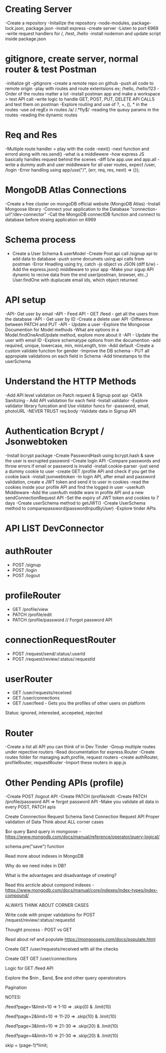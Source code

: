 # Creating Server
-Create a repository
-Initailize the repository
-node-modules, package-lock.json, package.json
-install express
-create server
-Listen to port 6969
-write request handlers for /, /test, /hello
-install nodemon and update script inside package.json

# gitignore, create server, normal router & test Postman
-initialize git
-gitignore
-create a remote repo on github
-push all code to remote origin
-play with routes and route extentsions ex; /hello, /hello/123
-Order of the routes matter a lot
-install postman app and make a workspace > test API call
-write logic to handle GET, POST, PUT, DELETE API CALLS and test them on postman
-Explore routing and use of ?, +, (), * in the routes
-use od regEx in routes /a/ /.*fly$/
-reading the queuy params in the routes
-reading the dynamic routes

# Req and Res
-Multiple route handler = play with the code
-next()
-next function and errord along with res.send()
-what is a middlewere
-how express JS basically handles request behind the scenes
-diff b/w app.use and app.all
-write a dummy auth and user middleware for all user routes, expect /user, /login
-Error handling using app/use("/", (err, req, res, next) => {});

# MongoDB Atlas Connections
-Create a free cluster on mongoDB official website (MongoDB Atlas)
-Install Mongoose library
-Connect your application to the Database "connection-url"/dev-connector"
-Call the MongoDB connectDB function and connect to database before straing application on 6969

# Schema process
- Create a User Schema & userModel
  -Create Post api call /signup api to add data to database
  -push some documets using api calls from postman
  -Error Hnadling using try, catch
-js object vs JSON (diff b/w)
-Add the express.json() middleware to your app
-Make your sigup API dynamic to recive data from the end user(postman, browser, etc.,)
User.findOne with duplucate email ids, which object returned

# API setup
-API- Get user by email
-API - Feed API - GET /feed - get all the users from the database
-API - Get user by ID
-Create a delete user API
-Difference between PATCH and PUT
-API - Update a user
-Explore the Mongoose Documention for Model methods
-What are options in a Model.findOneAndUpdate method, explore more about it
-API - Update the user with email ID
-Explore schematype options from the documention
-add required, unique, lowercase, min, minLength, trim
-Add default
-Create a custom validate function for gender
-Improve the DB schema - PUT all appropiate validations on each field in Schema
-Add timestamps to the userSchema

# Understand the HTTP Methods
-Add API level validation on Patch request & Signup post api
-DATA Sanitizing - Add API validation for each field
-Install validator
-Explore validator library funcation and Use vlidator funcs for -password, email, photoURL
-NEVER TRUST req.body
-Validate data in Signup API

# Authentication Bcrypt / Jsonwebtoken
-Install bcrypt package
-Create PasswordHash using bcrypt.hash & save the user is excrupted password
-Create login API
-Compare passwords and throw errors if email or password is invalid
-install cookie-parser
-just send a dummy cookie to user
-create GET /profile APi and check if you get the cookie back
-install jsonwebtoken
-In login API, after email and password validation, create e JWT token and send it to user in cookies
-read the cookies inside your profile API and find the logged in user
-userAuth Middleware
-Add the userAuth middle ware in profile API and a new sendConnectionRequest API
-Set the expiry of JWT token and cookies to 7 days
-Create userSchema method to getJWT()
-Create UserSchema method to comparepassword(passwordInputByUser)
-Explore tinder APIs

# API LIST DevConnector 

# authRouter
- POST /signup
- POST /login
- POST /logout

# profileRouter 
- GET /profile/view
- PATCH /profile/edit
- PATCH /profile/password // Forgot password API

# connectionRequestRouter
- POST /request/send/:status/:userId 
- POST /request/review/:status/:requestId

# userRouter
- GET /user/requests/received
- GET /user/connections
- GET /user/feed - Gets you the profiles of other users on platform


Status: ignored, interested, accepeted, rejected

# Router
-Create a list all API you can think of in Dev Tinder
-Group multiple routes under repective routers
-Read documentation for express.Router
-Create routes folder for managing auth,profile, request routers
-create authRouter, profileRouter, requestRouter
-Import these routers in app.js

# Other Pending APIs (profile)
-Create POST /logout API
-Create PATCH /profile/edit
-Create PATCH /profile/password API => forgot password API
-Make you validate all data in every POST, PATCH apis

Create Connnection Request Schema
Send Connection Request API
Proper validation of Data
Think about ALL corner cases

$or query $and query in mongoose - https://www.mongodb.com/docs/manual/reference/operator/query-logical/

schema.pre("save") function

Read more about indexes in MongoDB

Why do we need index in DB?

What is the advantages and disadvantage of creating?

Read this arcticle about compond indexes - https://www.mongodb.com/docs/manual/core/indexes/index-types/index-compound/

ALWAYS THINK ABOUT CORNER CASES

Write code with proper validations for POST /request/review/:status/:requestId

Thought process - POST vs GET

Read about ref and populate https://mongoosejs.com/docs/populate.html

Create GET /user/requests/received with all the checks

Create GET GET /user/connections

Logic for GET /feed API

Explore the $nin , $and, $ne and other query operatorators

Pagination

NOTES:

/feed?page=1&limit=10 => 1-10 => .skip(0) & .limit(10)

/feed?page=2&limit=10 => 11-20 => .skip(10) & .limit(10)

/feed?page=3&limit=10 => 21-30 => .skip(20) & .limit(10)

/feed?page=4&limit=10 => 21-30 => .skip(20) & .limit(10)

skip = (page-1)\*limit;
